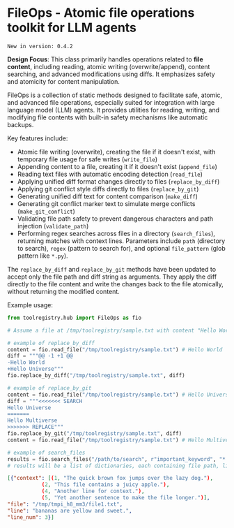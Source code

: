 # FileOps - Atomic file operations toolkit for LLM agents

```{note}
New in version: 0.4.2
```

**Design Focus**: This class primarily handles operations related to **file content**, including reading, atomic writing (overwrite/append), content searching, and advanced modifications using diffs. It emphasizes safety and atomicity for content manipulation.

FileOps is a collection of static methods designed to facilitate safe, atomic, and advanced file operations, especially suited for integration with large language model (LLM) agents. It provides utilities for reading, writing, and modifying file contents with built-in safety mechanisms like automatic backups.

Key features include:

- Atomic file writing (overwrite), creating the file if it doesn't exist, with temporary file usage for safe writes (`write_file`)
- Appending content to a file, creating it if it doesn't exist (`append_file`)
- Reading text files with automatic encoding detection (`read_file`)
- Applying unified diff format changes directly to files (`replace_by_diff`)
- Applying git conflict style diffs directly to files (`replace_by_git`)
- Generating unified diff text for content comparison (`make_diff`)
- Generating git conflict marker text to simulate merge conflicts (`make_git_conflict`)
- Validating file path safety to prevent dangerous characters and path injection (`validate_path`)
- Performing regex searches across files in a directory (`search_files`), returning matches with context lines. Parameters include `path` (directory to search), `regex` (pattern to search for), and optional `file_pattern` (glob pattern like `*.py`).

The `replace_by_diff` and `replace_by_git` methods have been updated to accept only the file path and diff string as arguments. They apply the diff directly to the file content and write the changes back to the file atomically, without returning the modified content.

Example usage:

```python
from toolregistry.hub import FileOps as fio

# Assume a file at /tmp/toolregistry/sample.txt with content "Hello World"

# example of replace_by_diff
content = fio.read_file("/tmp/toolregistry/sample.txt") # Hello World
diff = """@@ -1 +1 @@
-Hello World
+Hello Universe"""
fio.replace_by_diff("/tmp/toolregistry/sample.txt", diff)

# example of replace_by_git
content = fio.read_file("/tmp/toolregistry/sample.txt") # Hello Universe
diff = """<<<<<<< SEARCH
Hello Universe
=======
Hello Multiverse
>>>>>>> REPLACE"""
fio.replace_by_git("/tmp/toolregistry/sample.txt", diff)
content = fio.read_file("/tmp/toolregistry/sample.txt") # Hello Multiverse

# example of search_files
results = fio.search_files("/path/to/search", r"important_keyword", "*.log")
# results will be a list of dictionaries, each containing file path, line number, matched line, and context lines. For example, search for `bananas`
```

```json
[{"context": [(1, "The quick brown fox jumps over the lazy dog."),
           (2, "This file contains a juicy apple."),
           (4, "Another line for context."),
           (5, "Yet another sentence to make the file longer.")],
"file": "/tmp/tmpi_h8_mm3/file1.txt",
"line": "bananas are yellow and sweet.",
"line_num": 3}]
```
